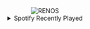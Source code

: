 <div align="center">
<picture>
    <source media="(prefers-color-scheme: dark)" srcset="https://i.ibb.co/x8MHnXC5/output-gif.gif">
    <source media="(prefers-color-scheme: light)" srcset="https://i.ibb.co/x8MHnXC5/output-gif.gif">
    <img alt="RENOS" src="https://i.ibb.co/x8MHnXC5/output-gif.gif">
</picture>
<details>
<summary>Spotify Recently Played</summary>
<img src="https://spotify-recently-played-readme.vercel.app/api?user=31d6d6zerc5ct6kck32na2ozsqf4&unique=1&width=400" alt="Spotify" />
</details>
</div>

<!-- Image deletion URL: https://ibb.co/4gjdbKmN/107f6d3cf73c176828d3f55d93ba770e -->